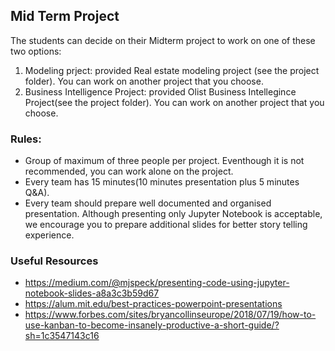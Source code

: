 ## Mid Term Project

The students can decide on their Midterm project to work on one of these two options:
1. Modeling prject: provided Real estate modeling project (see the project folder). You can work on another project that you choose.
2. Business Intelligence Project: provided Olist Business Intellegince Project(see the project folder). You can work on another project that you choose.

### Rules:
- Group of maximum of three people per project. Eventhough it is not recommended, you can work alone on the project.
- Every team has 15 minutes(10 minutes presentation plus 5 minutes Q&A).
- Every team should prepare well documented and organised presentation. Although presenting only Jupyter Notebook is acceptable, we encourage you to prepare additional slides for better story telling experience.

### Useful Resources
- https://medium.com/@mjspeck/presenting-code-using-jupyter-notebook-slides-a8a3c3b59d67
- https://alum.mit.edu/best-practices-powerpoint-presentations
- https://www.forbes.com/sites/bryancollinseurope/2018/07/19/how-to-use-kanban-to-become-insanely-productive-a-short-guide/?sh=1c3547143c16
